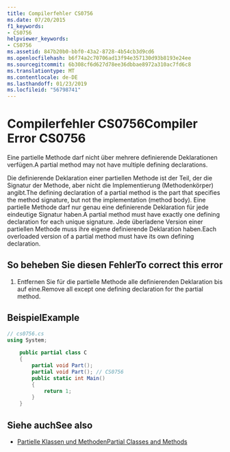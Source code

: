 ```yaml
---
title: Compilerfehler CS0756
ms.date: 07/20/2015
f1_keywords:
- CS0756
helpviewer_keywords:
- CS0756
ms.assetid: 847b20b0-bbf0-43a2-8728-4b54cb3d9cd6
ms.openlocfilehash: b6f74a2c70706ad13f94e357130d93b8193e24ee
ms.sourcegitcommit: 6b308cf6d627d78ee36dbbae8972a310ac7fd6c8
ms.translationtype: MT
ms.contentlocale: de-DE
ms.lasthandoff: 01/23/2019
ms.locfileid: "56798741"
---
```

# <a name="compiler-error-cs0756"></a><span data-ttu-id="74d37-102">Compilerfehler CS0756</span><span class="sxs-lookup"><span data-stu-id="74d37-102">Compiler Error CS0756</span></span>
<span data-ttu-id="74d37-103">Eine partielle Methode darf nicht über mehrere definierende Deklarationen verfügen.</span><span class="sxs-lookup"><span data-stu-id="74d37-103">A partial method may not have multiple defining declarations.</span></span>  
  
 <span data-ttu-id="74d37-104">Die definierende Deklaration einer partiellen Methode ist der Teil, der die Signatur der Methode, aber nicht die Implementierung (Methodenkörper) angibt.</span><span class="sxs-lookup"><span data-stu-id="74d37-104">The defining declaration of a partial method is the part that specifies the method signature, but not the implementation (method body).</span></span> <span data-ttu-id="74d37-105">Eine partielle Methode darf nur genau eine definierende Deklaration für jede eindeutige Signatur haben.</span><span class="sxs-lookup"><span data-stu-id="74d37-105">A partial method must have exactly one defining declaration for each unique signature.</span></span> <span data-ttu-id="74d37-106">Jede überladene Version einer partiellen Methode muss ihre eigene definierende Deklaration haben.</span><span class="sxs-lookup"><span data-stu-id="74d37-106">Each overloaded version of a partial method must have its own defining declaration.</span></span>  
  
## <a name="to-correct-this-error"></a><span data-ttu-id="74d37-107">So beheben Sie diesen Fehler</span><span class="sxs-lookup"><span data-stu-id="74d37-107">To correct this error</span></span>  
  
1.  <span data-ttu-id="74d37-108">Entfernen Sie für die partielle Methode alle definierenden Deklaration bis auf eine.</span><span class="sxs-lookup"><span data-stu-id="74d37-108">Remove all except one defining declaration for the partial method.</span></span>  
  
## <a name="example"></a><span data-ttu-id="74d37-109">Beispiel</span><span class="sxs-lookup"><span data-stu-id="74d37-109">Example</span></span>  
  
```csharp  
// cs0756.cs  
using System;  
  
    public partial class C  
    {  
        partial void Part();  
        partial void Part(); // CS0756  
        public static int Main()  
        {  
            return 1;  
        }  
    }  
```  
  
## <a name="see-also"></a><span data-ttu-id="74d37-110">Siehe auch</span><span class="sxs-lookup"><span data-stu-id="74d37-110">See also</span></span>

- [<span data-ttu-id="74d37-111">Partielle Klassen und Methoden</span><span class="sxs-lookup"><span data-stu-id="74d37-111">Partial Classes and Methods</span></span>](../../csharp/programming-guide/classes-and-structs/partial-classes-and-methods.md)
